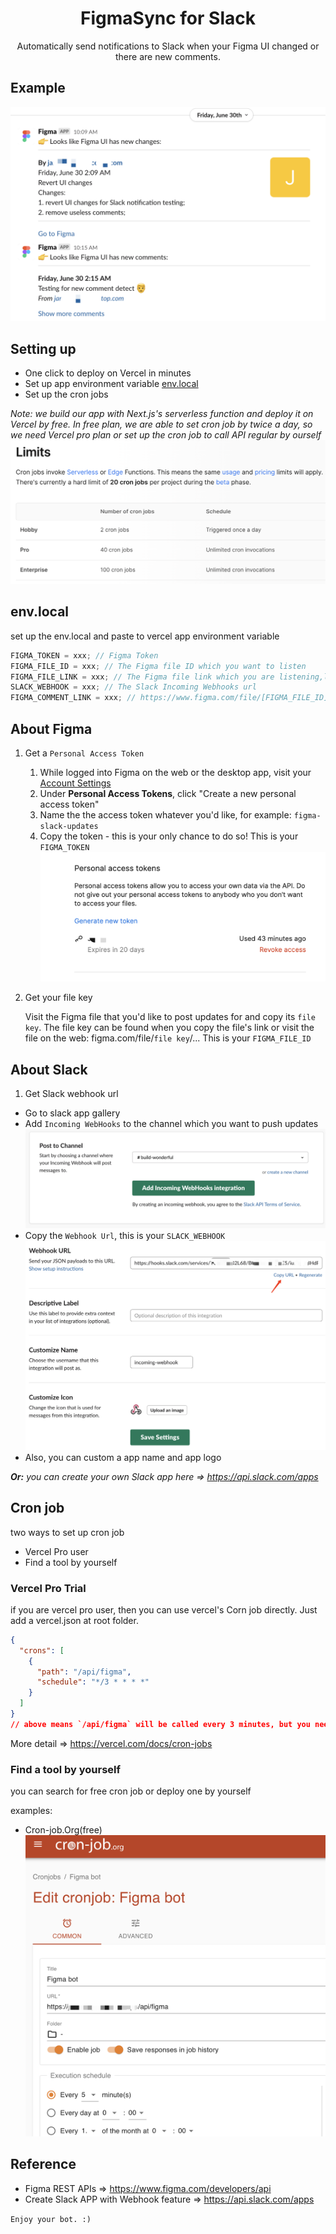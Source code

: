 <h1 align="center">FigmaSync for Slack</h1>

<p align="center">Automatically send notifications to Slack when your Figma UI changed or there are new comments.</p>

## Example

![example](./public/example.png)

## Setting up

- One click to deploy on Vercel in minutes
- Set up app environment variable [env.local](#envlocal)
- Set up the cron jobs

_Note: we build our app with Next.js's serverless function and deploy it on Vercel by free. In free plan, we are able to set cron job by twice a day, so we need Vercel pro plan or set up the cron job to call API regular by ourself_
![cron job]('./../public/cron_job.png)

## env.local

set up the env.local and paste to vercel app environment variable

```js
FIGMA_TOKEN = xxx; // Figma Token
FIGMA_FILE_ID = xxx; // The Figma file ID which you want to listen
FIGMA_FILE_LINK = xxx; // The Figma file link which you are listening,like https://www.figma.com/file/[FIGMA_FILE_ID]/[FIGMA_FILE_NAME]
SLACK_WEBHOOK = xxx; // The Slack Incoming Webhooks url
FIGMA_COMMENT_LINK = xxx; // https://www.figma.com/file/[FIGMA_FILE_ID]?mode=design#{ID}
```

## About Figma

1. Get a `Personal Access Token`

   1. While logged into Figma on the web or the desktop app, visit your [Account Settings](https://www.figma.com/settings)
   2. Under **Personal Access Tokens**, click "Create a new personal access token"
   3. Name the the access token whatever you'd like, for example: `figma-slack-updates`
   4. Copy the token - this is your only chance to do so! This is your `FIGMA_TOKEN`
      ![Copy Personal Access Tokens](./public/figma_token.png)

2. Get your file key

   Visit the Figma file that you'd like to post updates for and copy its `file key`. The file key can be found when you copy the file's link or visit the file on the web: figma.com/file/`file key`/... This is your `FIGMA_FILE_ID`

## About Slack

1. Get Slack webhook url

- Go to slack app gallery
- Add `Incoming WebHooks` to the channel which you want to push updates
  ![Add to Channel](./public/slack_add_channel.png)
- Copy the `Webhook Url`, this is your `SLACK_WEBHOOK`
  ![Copy webhook](./public/slack_copy_webhook.png)
- Also, you can custom a app name and app logo

_**Or:** you can create your own Slack app here => https://api.slack.com/apps_

## Cron job

two ways to set up cron job

- Vercel Pro user
- Find a tool by yourself

### Vercel Pro Trial

if you are vercel pro user, then you can use vercel's Corn job directly. Just add a vercel.json at root folder.

```json
{
  "crons": [
    {
      "path": "/api/figma",
      "schedule": "*/3 * * * *"
    }
  ]
}
// above means `/api/figma` will be called every 3 minutes, but you need change /api/figma/route.ts to GET function
```

More detail => https://vercel.com/docs/cron-jobs

### Find a tool by yourself

you can search for free cron job or deploy one by yourself

examples:

- Cron-job.Org(free)
  ![cron-job org](./public/cron_job_org.png)

## Reference

- Figma REST APIs => https://www.figma.com/developers/api
- Create Slack APP with Webhook feature => https://api.slack.com/apps

`Enjoy your bot. :)`
